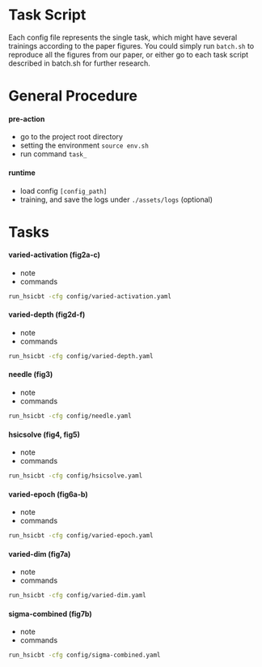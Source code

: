 # Task Script

Each config file represents the single task, which might have several trainings according to the paper figures. You could simply run `batch.sh` to reproduce all the figures from our paper, or either go to each task script described in batch.sh for further research.


# General Procedure

#### pre-action
- go to the project root directory
- setting the environment `source env.sh`
- run command `task_`

#### runtime
- load config `[config_path]`
- training, and save the logs under `./assets/logs` (optional)


# Tasks

#### varied-activation (fig2a-c)
- note
- commands
```sh
run_hsicbt -cfg config/varied-activation.yaml 
```

#### varied-depth (fig2d-f)
- note
- commands
```sh
run_hsicbt -cfg config/varied-depth.yaml 
```

#### needle (fig3)
- note
- commands
```sh
run_hsicbt -cfg config/needle.yaml 
```

#### hsicsolve (fig4, fig5)
- note
- commands
```sh
run_hsicbt -cfg config/hsicsolve.yaml 
```

#### varied-epoch (fig6a-b)
- note
- commands
```sh
run_hsicbt -cfg config/varied-epoch.yaml 
```

#### varied-dim (fig7a)
- note
- commands
```sh
run_hsicbt -cfg config/varied-dim.yaml
```

#### sigma-combined (fig7b)
- note
- commands
```sh
run_hsicbt -cfg config/sigma-combined.yaml
```
